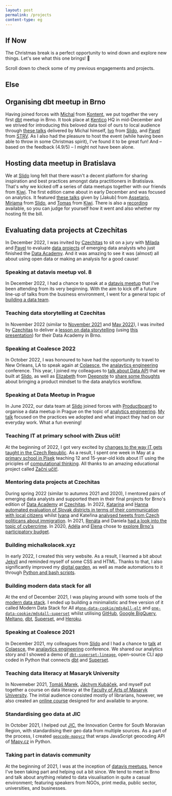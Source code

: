 ```yaml
---
layout: post
permalink: /projects
content-type: eg
---
```


## If Now
The Christmas break is a perfect opportunity to wind down and explore new things. Let's see what this one brings! 🎁

Scroll down to check some of my previous engagements and projects.

## Else

## Organising dbt meetup in Brno
Having joined forces with [Michal](https://www.linkedin.com/in/dubravcik) from [Kontent](https://kontent.ai/), we put together the very first [dbt](https://www.getdbt.com/) meetup in Brno. It took place at [Kentico](https://www.kentico.com/) HQ in mid-December and we strived for introducing this beloved data tool of ours to local audience through [these talks](https://docs.google.com/presentation/d/1XZS-x6uIiNbAKBOUHOGq-c8pg7Q-uYYh2FbHIMqeSus/edit?usp=sharing) delivered by Michal himself, [Ivo](https://www.linkedin.com/in/ivan-steiner) from [Slido](https://www.slido.com/), and [Pavel](https://www.linkedin.com/in/jezekpavel) from [STRV](https://www.strv.com/). As I also had the pleasure to host the event (while having been able to throw in some Christmas spirit), I've found it to be great fun! And – based on the feedback (4.9/5) – I might not have been alone.

## Hosting data meetup in Bratislava
We at [Slido](https://www.slido.com/) long felt that there wasn't a decent platform for sharing inspiration and best practices amongst data practitioners in Bratislava. That's why we kicked off a series of data meetups together with our friends from [Kiwi](https://www.kiwi.com/). The first edition came about in early December and was focused on analytics. It featured [these talks](https://docs.google.com/presentation/d/16lasZVOzDS87bCialZzpAa2Q9JS2zEbx8mEaH5euN9c/edit?usp=sharing) given by [Jakub] from [Assetario](https://www.assetario.com/), [Miriama](https://www.linkedin.com/in/miriama-k%C5%99%C3%AD%C5%BEkov%C3%A1-998731114) from [Slido](https://www.slido.com/), and [Tomas](https://www.linkedin.com/in/tomas-tremko) from [Kiwi](https://www.kiwi.com/). There is also a [recording](https://www.youtube.com/watch?v=aiY3TYQfLNU) available, so you can judge for yourself how it went and also whether my hosting fit the bill.

## Evaluating data projects at Czechitas
In December 2022, I was invited by [Czechitas](https://www.czechitas.cz/en) to sit on a jury with [Milada](https://www.linkedin.com/in/milada-sejnohova) and [Pavel](https://www.linkedin.com/in/pavel-klammert-9500046b) to evaluate [data projects](https://docs.google.com/spreadsheets/d/1bag3ntZsNyq9fi0AK2qWAF-6qQiTyrRr3dIO4FrkWJ8/edit?usp=sharing) of emerging data analysts who just finished the [Data Academy](https://www.czechitas.cz/kurzy/digitalni-akademie-data). And it was amazing to see it was (almost) all about using open data or making an analysis for a good cause!

### Speaking at datavis meetup vol. 8
In December 2022, I had a chance to speak at a [datavis meetup](https://datavismeetup.cz/) that I've been attending from its very beginning. With the aim to kick off a future line-up of talks from the business environment, I went for a general topic of [building a data team](https://docs.google.com/presentation/d/1vZcHtejtTQ7_QGLndS1ShC5O3jNxkKjjv5abtNH77M4/edit?usp=sharing).

### Teaching data storytelling at Czechitas
In November 2022 (similar to [November 2021](https://youtu.be/YoCbP-f_fEc) and [May 2022](https://youtu.be/XbPFNBdAdW0)), I was invited by [Czechitas](https://www.czechitas.cz/en) to deliver a [lesson on data storytelling](https://youtu.be/m0n4mWlg6bE) (using [this presentation](https://docs.google.com/presentation/d/17Zkeod1o1TYxVw-lFX49y0mSwqA7utFAatEMl4YsjIY/edit?usp=sharing)) for their Data Academy in Brno.

### Speaking at Coalesce 2022
In October 2022, I was honoured to have had the opportunity to travel to New Orleans, LA to speak again at [Colaesce](https://coalesce.getdbt.com/), the [analaytics engineering](https://www.getdbt.com/what-is-analytics-engineering/) conference. This year, I joined my colleagues to [talk about Data API](https://youtu.be/SIZ4b0HJbUo) that we built at [Slido](https://www.slido.com/), as well as [Elizabeth](https://www.linkedin.com/in/adlha) from [Deepnote](https://deepnote.com/) to [share some thoughts](https://youtu.be/VdiYC8LU4a0) about bringing a product mindset to the data analytics workflow.

### Speaking at Data Meetup in Prague
In June 2022, our data team at [Slido](https://www.slido.com/) joined forces with [Productboard](https://www.productboard.com/) to organise a data meetup in Prague on the topic of [analytics engineering](https://www.getdbt.com/what-is-analytics-engineering/). [My talk](https://youtu.be/x-NNLfh1jJA) focused on the practices we adopted and what impact they had on our everyday work. What a fun evening!

### Teaching IT at primary school with Zkus učit!
At the beginning of 2022, I got very excited by [changes to the way IT gets taught in the Czech Republic](https://revize.edu.cz/). As a result, I spent one week in May at a [primary school in Písek](https://www.zstylova.cz/eng/) teaching 12 and 15-year-old kids about IT using the priciples of [computational thinking](https://www.imysleni.cz/about-the-project). All thanks to an amazing educational project called [Začni učit!](https://zacniucit.cz/).

### Mentoring data projects at Czechitas
During spring 2022 (similar to autumns 2021 and 2020), I mentored pairs of emerging data analysts and supported them in their final projects for Brno's edition of [Data Academy](https://www.czechitas.cz/kurzy/digitalni-akademie-data) at [Czechitas](https://www.czechitas.cz/en). In 2022, [Katarína](https://www.linkedin.com/in/katarina-hlavacova/) and [Hanna](https://www.linkedin.com/in/hanna-de-lange-146a8b147/) [automated evaluation of Slovak districts in terms of their communication with local citizens](https://medium.com/@hanna.de.lange1991/odkaz-pre-starostu-automation-and-analysis-of-slovak-districts-evaluation-in-their-interaction-220b6058bfdc) whilst [Ivana](https://www.linkedin.com/in/ivana-benova/) and Kateřina [analysed tweets from Czech politicans about immigration](https://medium.com/@ivca.benova/anal%C3%BDza-tweet%C5%AF-poslanc%C5%AF-zam%C4%9B%C5%99en%C3%A1-na-t%C3%A9ma-uprchlictv%C3%AD-v-letech-2015-a-2022-d3306ab96b43). In 2021, [Renáta](https://www.linkedin.com/in/renata-turonova/) and Daniela [had a look into the topic of cybercrime](https://public.tableau.com/views/DAPROJEKTJakbezpenojevkyberprostoru/Dashboard1?:language=en-GB&:display_count=n&:origin=viz_share_link).
In 2020, [Adéla](https://www.linkedin.com/in/adela-procha/) and [Elena](https://www.linkedin.com/in/elena-gorokhova/) chose to [explore Brno's participatory budget](https://public.tableau.com/views/PaRo-grafy1/NavigationDB?:language=en-GB&:display_count=n&:origin=viz_share_link).

### Building michalkolacek.xyz
In early 2022, I created this very website. As a result, I learned a bit about [Jekyll](https://jekyllrb.com/) and reminded myself of some CSS and HTML. Thanks to that, I also significantly improved my [digital garden](/notes), as well as made automations to it through [Python and bash scripts](https://github.com/one-data-cookie/one-data-cookie.github.io/tree/main/utilities).

### Building modern data stack for all
At the end of December 2021, I was playing around with some tools of the [modern data stack](https://blog.getdbt.com/future-of-the-modern-data-stack/). I ended up building a minimalistic and free version of it called Modern Data Stack for All at[`one-data-cookie/mds4all-elt`](https://github.com/one-data-cookie/mds4all-elt) and [`one-data-cookie/mds4all-superset`](https://github.com/one-data-cookie/mds4all-superset) whilst utilising [GitHub](https://github.com/), [Google BigQuery](https://cloud.google.com/bigquery/), [Meltano](https://meltano.com/), [dbt](https://www.getdbt.com/), [Superset](https://superset.apache.org/), and [Heroku](https://dashboard.heroku.com/).

### Speaking at Coalesce 2021
In December 2021, my colleagues from [Slido](https://www.slido.com/) and I had a chance to [talk](https://youtu.be/YA0yqYSs9BQ) at [Colaesce](https://coalesce.getdbt.com/), the [analaytics engineering](https://www.getdbt.com/what-is-analytics-engineering/) conference. We shared our analytics story and I showed a demo of [`dbt-superset-lineage`](https://github.com/slidoapp/dbt-superset-lineage), open-source CLI app coded in Python that connects [dbt](https://www.getdbt.com/) and [Superset](https://superset.apache.org/).

### Teaching data literacy at Masaryk University
In Novemeber 2021, [Tomáš Marek](https://www.marektomas.cz/), [Jáchym Kubáček](https://www.linkedin.com/in/j%C3%A1chym-kub%C3%A1%C4%8Dek/), and myself put together a course on data literacy at the [Faculty of Arts of Masaryk University](https://www.phil.muni.cz/en). The initial audience consisted mostly of librarians, however, we also created an [online course](https://kisk.phil.muni.cz/kisk4future/datova-gramotnost) designed for and available to anyone.

### Standardising geo data at JIC
In October 2021, I helped out [JIC](https://www.jic.cz/en/), the Innovation Centre for South Moravian Region, with standardising their geo data from multiple sources. As a part of the process, I created [`geocode-mapycz`](https://github.com/one-data-cookie/geocode-mapycz) that wraps JavaScript geocoding API of [Mapy.cz](https://en.mapy.cz/) in Python.

### Taking part in datavis community
At the beginning of 2021, I was at the inception of [datavis meetups](https://datavismeetup.cz/), hence I've been taking part and helping out a bit since. We tend to meet in Brno and talk about anything related to data visualisation in quite a casual environment; featuring speakers from NGOs, print media, public sector, universities, and businesses.
